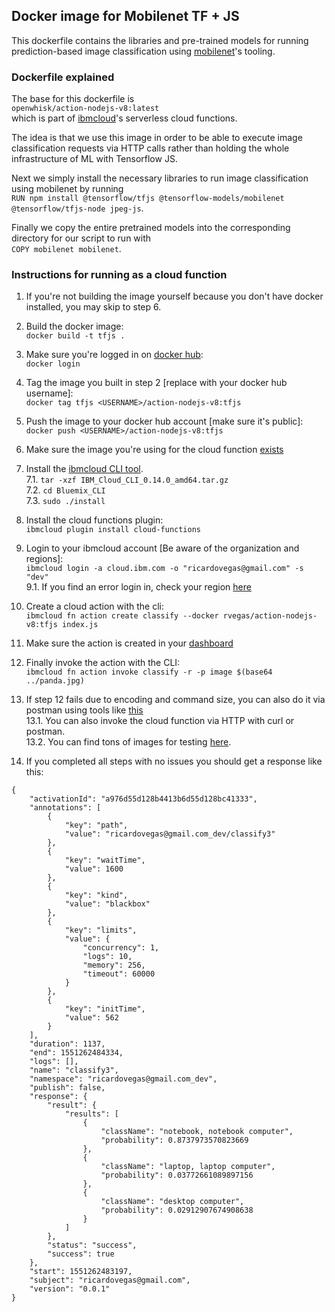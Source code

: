 ## Docker image for Mobilenet TF + JS

This dockerfile contains the libraries and pre-trained models 
for running prediction-based image classification using 
[mobilenet](https://ai.googleblog.com/2017/06/mobilenets-open-source-models-for.html)'s 
tooling.

### Dockerfile explained
  
The base for this dockerfile is  
`openwhisk/action-nodejs-v8:latest`  
which is part of [ibmcloud](https://console.bluemix.net/openwhisk/)'s serverless 
cloud functions.
  
The idea is that we use this image in order to be able to execute 
image classification requests via HTTP calls rather than holding the 
whole infrastructure of ML with Tensorflow JS.
  
Next we simply install the necessary libraries to run image classification 
using mobilenet by running  
`RUN npm install @tensorflow/tfjs @tensorflow-models/mobilenet @tensorflow/tfjs-node jpeg-js`.
  
Finally we copy the entire pretrained models into the corresponding 
directory for our script to run with  
`COPY mobilenet mobilenet`.
  
### Instructions for running as a cloud function
  
1. If you're not building the image yourself because you don't have 
docker installed, you may skip to step 6.

2. Build the docker image:  
```docker build -t tfjs .```

3. Make sure you're logged in on [docker hub](https://hub.docker.com/):  
```docker login```

4. Tag the image you built in step 2 [replace <USERNAME> with your docker hub username]:  
```docker tag tfjs <USERNAME>/action-nodejs-v8:tfjs```

5. Push the image to your docker hub account [make sure it's public]:  
```docker push <USERNAME>/action-nodejs-v8:tfjs```

6. Make sure the image you're using for the cloud function [exists](https://hub.docker.com/r/rvegas/action-nodejs-v8/)  

7. Install the [ibmcloud CLI tool](https://console.bluemix.net/openwhisk/learn/cli).  
  7.1. ```tar -xzf IBM_Cloud_CLI_0.14.0_amd64.tar.gz```  
  7.2. ```cd Bluemix_CLI```  
  7.3. ```sudo ./install```  
  
8. Install the cloud functions plugin:  
```ibmcloud plugin install cloud-functions```  

9. Login to your ibmcloud account [Be aware of the organization and regions]:    
```ibmcloud login -a cloud.ibm.com -o "ricardovegas@gmail.com" -s "dev"```  
  9.1. If you find an error login in, check your region [here](https://console.bluemix.net/account/organizations/)

10. Create a cloud action with the cli:  
```ibmcloud fn action create classify --docker rvegas/action-nodejs-v8:tfjs index.js```  

11. Make sure the action is created in your [dashboard](https://console.bluemix.net/openwhisk/actions)  

12. Finally invoke the action with the CLI:  
```ibmcloud fn action invoke classify -r -p image $(base64 ../panda.jpg)```  

13. If step 12 fails due to encoding and command size, you can also do it via postman using 
tools like [this](https://www.browserling.com/tools/image-to-base64)  
  13.1. You can also invoke the cloud function via HTTP with curl or postman.  
  13.2. You can find tons of images for testing [here](https://picsum.photos/).
  
14. If you completed all steps with no issues you should get a response like this:  
```
{
    "activationId": "a976d55d128b4413b6d55d128bc41333",
    "annotations": [
        {
            "key": "path",
            "value": "ricardovegas@gmail.com_dev/classify3"
        },
        {
            "key": "waitTime",
            "value": 1600
        },
        {
            "key": "kind",
            "value": "blackbox"
        },
        {
            "key": "limits",
            "value": {
                "concurrency": 1,
                "logs": 10,
                "memory": 256,
                "timeout": 60000
            }
        },
        {
            "key": "initTime",
            "value": 562
        }
    ],
    "duration": 1137,
    "end": 1551262484334,
    "logs": [],
    "name": "classify3",
    "namespace": "ricardovegas@gmail.com_dev",
    "publish": false,
    "response": {
        "result": {
            "results": [
                {
                    "className": "notebook, notebook computer",
                    "probability": 0.8737973570823669
                },
                {
                    "className": "laptop, laptop computer",
                    "probability": 0.03772661089897156
                },
                {
                    "className": "desktop computer",
                    "probability": 0.02912907674908638
                }
            ]
        },
        "status": "success",
        "success": true
    },
    "start": 1551262483197,
    "subject": "ricardovegas@gmail.com",
    "version": "0.0.1"
}
```
